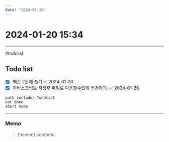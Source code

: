 ```yaml
---
date: "2024-01-20"
---
```

# 2024-01-20 15:34
---
#todolist 
## Todo list
- [x] 백준 2문제 풀기 ✅ 2024-01-20
- [x] 자바스크립트 저장후 파일로 다운할수있게 변경하기. ✅ 2024-01-26
```tasks
path includes Todolist
not done
short mode
```
---
### Memo
> [!memo]
> contents
